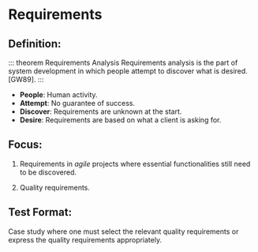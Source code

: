 # Requirements

## Definition:

::: theorem Requirements Analysis
Requirements analysis is the part of system development in which people
attempt to discover what is desired. [GW89].
:::

+ **People**: Human activity.
+ **Attempt**: No guarantee of success.
+ **Discover**: Requirements are unknown at the start.
+ **Desire**: Requirements are based on what a client is asking for.

## Focus:

1. Requirements in *agile* projects where essential functionalities still need to be discovered.

2. Quality requirements.

## Test Format:

Case study where one must select
the relevant quality requirements or express
the quality requirements appropriately.